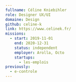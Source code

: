 ```yaml
---
fullname: Céline Kniebihler
role: Designer UX/UI
domaine: Design
github: celine-k
link: https://www.celinek.fr/
missions:
  - start: 2019-11-01
    end: 2020-12-31
    status: independent
    employer: Arolla, Octo
    startups:
      - les-emplois
previously:
  - e-controle
---
```

